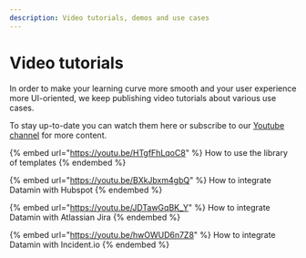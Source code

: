 ```yaml
---
description: Video tutorials, demos and use cases
---
```


# Video tutorials

In order to make your learning curve more smooth and your user experience more UI-oriented, we keep publishing video tutorials about various use cases.&#x20;

To stay up-to-date you can watch them here or subscribe to our [Youtube channel](https://www.youtube.com/channel/UCbrmYg0YhbqUVlUVX1QIg9w) for more content.

{% embed url="https://youtu.be/HTgfFhLqoC8" %}
How to use the library of templates
{% endembed %}

{% embed url="https://youtu.be/BXkJbxm4gbQ" %}
How to integrate Datamin with Hubspot
{% endembed %}

{% embed url="https://youtu.be/JDTawGqBK_Y" %}
How to integrate Datamin with Atlassian Jira
{% endembed %}

{% embed url="https://youtu.be/hwOWUD6n7Z8" %}
How to integrate Datamin with Incident.io
{% endembed %}
